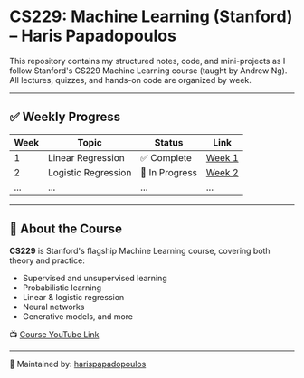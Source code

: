  
# CS229: Machine Learning (Stanford) – Haris Papadopoulos

This repository contains my structured notes, code, and mini-projects as I follow Stanford's CS229 Machine Learning course (taught by Andrew Ng).  
All lectures, quizzes, and hands-on code are organized by week.

---

## ✅ Weekly Progress

| Week | Topic                      | Status     | Link                             |
|------|----------------------------|------------|----------------------------------|
| 1    | Linear Regression          | ✅ Complete | [Week 1](./Week1)                |
| 2    | Logistic Regression        | 🔄 In Progress | [Week 2](./Week2)           |
| ...  | ...                        | ...        | ...                              |

---

## 📌 About the Course

**CS229** is Stanford's flagship Machine Learning course, covering both theory and practice:  
- Supervised and unsupervised learning  
- Probabilistic learning  
- Linear & logistic regression  
- Neural networks  
- Generative models, and more

📺 [Course YouTube Link](https://www.youtube.com/watch?v=jGwO_UgTS7I&list=PLoROMvodv4rMiGQp3WXShtMGgzqpfVfbU)

---

💼 Maintained by: [harispapadopoulos](https://github.com/harispapadopoulos)
